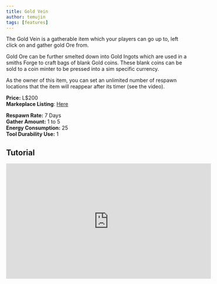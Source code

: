 ```yaml
---
title: Gold Vein
author: temujin
tags: [features]
---
```

The Gold Vein is a gatherable item which your players can go up to, left click on and gather gold Ore from.

Gold Ore can be further smelted down into Gold Ingots which are used in a smiths Forge to craft bags of blank Gold coins.
These blank coins can be sold to a coin minter to be pressed into a sim specific currency.

As the owner of this item, you can set an unlimited number of respawn locations that the item will reappear after its timer (see the video).

**Price:** L$200<br>
**Markeplace Listing**: [Here](https://marketplace.secondlife.com/p/SLC-Gatherables-Gold-Vein/20236777)<br>

**Respawn Rate:** 7 Days<br>
**Gather Amount:** 1 to 5<br>
**Energy Consumption:** 25<br>
**Tool Durability Use:** 1

## Tutorial
<iframe width="560" height="315" src="https://www.youtube.com/embed/_J2zumt1iHE" frameborder="0" allow="accelerometer; autoplay; encrypted-media; gyroscope; picture-in-picture" allowfullscreen></iframe>
